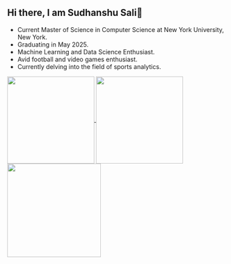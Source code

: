 ## Hi there, I am Sudhanshu Sali👋

- Current Master of Science in Computer Science at New York University, New York.
- Graduating in May 2025.
- Machine Learning and Data Science Enthusiast.
- Avid football and video games enthusiast.
- Currently delving into the field of sports analytics.



<a href="https://github.com/anuraghazra/github-readme-stats">
  <img align="center" height=200 src="https://github-readme-stats.vercel.app/api/pin/?username=anuraghazra&repo=github-readme-stats" />
</a>
<a href="https://github.com/anuraghazra/github-readme-stats">
  <img align="center" height=200 src="https://github-readme-stats.vercel.app/api/top-langs/?username=sudsali&layout=compact" />
</a>

<a href="https://github.com/anuraghazra/github-readme-stats">
  <img align="left" height=215 src="https://github-readme-stats.vercel.app/api?username=sudsali&show_icons=true&theme=radical&rank_icon=github"/>
</a>
